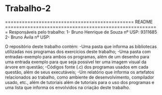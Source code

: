 # Trabalho-2
============================================== README =======================================================
Responsáveis pelo trabalho:
1- Bruno Henrique de Souza nº USP: 9311685
2- Bruno Ávila nº USP:

O repositório deste trabalho contém:
-Uma pasta que informa as bibliotecas utilizadas nos programas dos exercícios deste trabalho;
-Uma pasta com entradas-exemplo para ambos os programas, além de um desenho para uma entrada exemplo para que seja possível 
ter uma imagem visual da árvore em questão;
-Códigos fonte (.c) dos programas usados em cada questão, além de seus executáveis;
-Um relatório que informa os artefatos relacionados ao trabalho, como ambiente de desenvolvimento, compilador usado, etc., além de tutoriais
além de tutoriais para o uso dos programas e uma lista que informa os envolvidos na criação deste trabalho.
